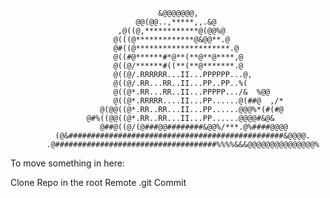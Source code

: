                                      &@@@@@@@,
                                @@(@@..,*****,,.&@
                            ,@((@,************@(@@%@
                           @(((@*************@&@@**.@
                           @#((@*********************.@
                           @((#@******#*@**(**@**@****,@
                           @((@/******#((**(**@*******.@
                           @((@/.RRRRRR...II...PPPPPP...@,
                           @((@/.RR...RR..II...PP..PP..%(
                           @((@*.RR...RR..II...PPPPP.../&  %@@
                           @((@*.RRRRR....II...PP......@(##@  ,/*
                        @(@@((@*.RR..RR...II...PP......@@@%*(#(#@
                     @#%((@@((@*.RR..RR...II...PP......@@@@#&@&
                        @##@((@/(@###@@########&@@%/***.@%####@@@@
              (@&################################################&@@@@.
            .@####################################%%%%&&&@@@@@@@@@@@@@@@%


To move something in here:

Clone Repo in the root
Remote .git
Commit

